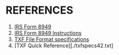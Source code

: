 # REFERENCES

1. [IRS Form 8949](./f8949.pdf)
2. [IRS Form 8949 Instructions](./i8949.pdf)
3. [TXF File Format specifications](./TXF-spec-v042.txt)
4. [TXF Quick Reference][./txfspecs42.txt]
